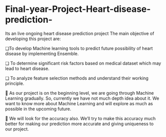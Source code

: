 # Final-year-Project-Heart-disease-prediction-
Its an live ongoing heart disease prediction project
The main objective of developing this project are:

❑To develop Machine learning tools to predict future possibility of heart
disease by implementing Ensemble.

❑ To determine significant risk factors based on medical dataset which may lead
to heart disease.

❑ To analyze feature selection methods and understand their working
principle. 


 As our project is on the beginning level, we are going through
Machine Learning gradually. So, currently we have not much
depth idea about it. We want to know more about Machine
Learning and will explore as much as possible in the upcoming
future.

 We will look for the accuracy also. We’ll try to make this
accuracy much better for making our prediction more accurate
and giving uniqueness to our project.
